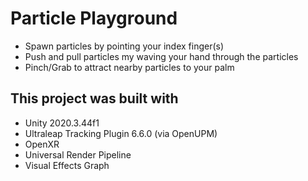 <!--links-->
[apache]: http://www.apache.org/licenses/LICENSE-2.0 "Apache V2 License"
[contribute guide]: https://ultrahaptics.atlassian.net/wiki/spaces/~731335552/pages/3903455552/Unity+Hand+Interaction+Experiments+GitHub+Repo#Repo-%E2%80%98Rules%E2%80%99

<!--content-->
# Particle Playground

* Spawn particles by pointing your index finger(s)
* Push and pull particles my waving your hand through the particles
* Pinch/Grab to attract nearby particles to your palm

## This project was built with

* Unity 2020.3.44f1
* Ultraleap Tracking Plugin 6.6.0 (via OpenUPM)
* OpenXR
* Universal Render Pipeline
* Visual Effects Graph